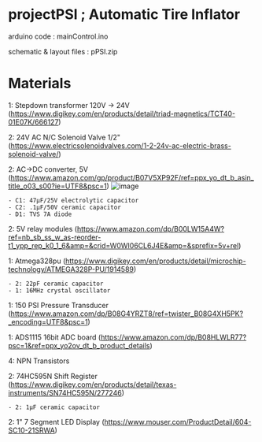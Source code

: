 # projectPSI ; Automatic Tire Inflator

arduino code  : mainControl.ino 

schematic & layout files : pPSI.zip

# Materials
1: Stepdown transformer 120V -> 24V (https://www.digikey.com/en/products/detail/triad-magnetics/TCT40-01E07K/666127)

2: 24V AC N/C Solenoid Valve 1/2" (https://www.electricsolenoidvalves.com/1-2-24v-ac-electric-brass-solenoid-valve/)

2: AC->DC converter, 5V (https://www.amazon.com/gp/product/B07V5XP92F/ref=ppx_yo_dt_b_asin_title_o03_s00?ie=UTF8&psc=1)
 ![image](https://user-images.githubusercontent.com/65479298/192938053-ce143546-a3d1-410d-ae2a-fe97e1dd2196.png) 
 
    - C1: 47μF/25V electrolytic capacitor
    - C2: .1μF/50V ceramic capacitor
    - D1: TVS 7A diode 

2: 5V relay modules (https://www.amazon.com/dp/B00LW15A4W?ref=nb_sb_ss_w_as-reorder-t1_ypp_rep_k0_1_6&amp=&crid=W0WI06CL6J4E&amp=&sprefix=5v+rel) 

1: Atmega328pu (https://www.digikey.com/en/products/detail/microchip-technology/ATMEGA328P-PU/1914589)

    - 2: 22pF ceramic capacitor
    - 1: 16MHz crystal oscillator

1: 150 PSI Pressure Transducer (https://www.amazon.com/dp/B08G4YRZT8/ref=twister_B08G4XH5PK?_encoding=UTF8&psc=1)

1: ADS1115 16bit ADC board  (https://www.amazon.com/dp/B08HLWLR77?psc=1&ref=ppx_yo2ov_dt_b_product_details)

4: NPN Transistors 

2: 74HC595N Shift Register (https://www.digikey.com/en/products/detail/texas-instruments/SN74HC595N/277246)

    - 2: 1μF ceramic capacitor

2: 1" 7 Segment LED Display (https://www.mouser.com/ProductDetail/604-SC10-21SRWA)


